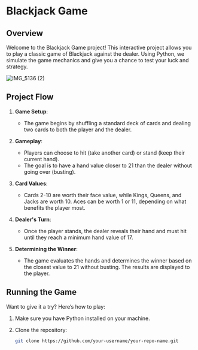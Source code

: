 # Blackjack Game

## Overview

Welcome to the Blackjack Game project! This interactive project allows you to play a classic game of Blackjack against the dealer. Using Python, we simulate the game mechanics and give you a chance to test your luck and strategy.

![IMG_5136 (2)](https://github.com/user-attachments/assets/be07a7b0-bc97-48b2-960d-15651f02291b)


## Project Flow

1. **Game Setup**:
   - The game begins by shuffling a standard deck of cards and dealing two cards to both the player and the dealer.

2. **Gameplay**:
   - Players can choose to hit (take another card) or stand (keep their current hand).
   - The goal is to have a hand value closer to 21 than the dealer without going over (busting).

3. **Card Values**:
   - Cards 2-10 are worth their face value, while Kings, Queens, and Jacks are worth 10. Aces can be worth 1 or 11, depending on what benefits the player most.

4. **Dealer's Turn**:
   - Once the player stands, the dealer reveals their hand and must hit until they reach a minimum hand value of 17.

5. **Determining the Winner**:
   - The game evaluates the hands and determines the winner based on the closest value to 21 without busting. The results are displayed to the player.

## Running the Game

Want to give it a try? Here’s how to play:

1. Make sure you have Python installed on your machine.

2. Clone the repository:

   ```bash
   git clone https://github.com/your-username/your-repo-name.git

